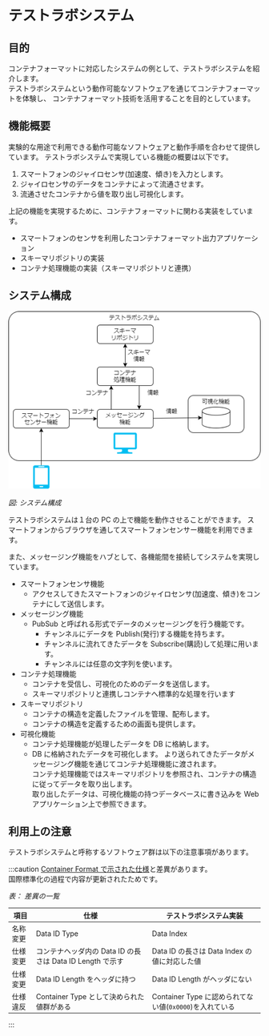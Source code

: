 # テストラボシステム

## 目的

コンテナフォーマットに対応したシステムの例として、テストラボシステムを紹介します。  
テストラボシステムという動作可能なソフトウェアを通じてコンテナフォーマットを体験し、
コンテナフォーマット技術を活用することを目的としています。

## 機能概要

実験的な用途で利用できる動作可能なソフトウェアと動作手順を合わせて提供しています。
テストラボシステムで実現している機能の概要は以下です。

1. スマートフォンのジャイロセンサ(加速度、傾き)を入力とします。
2. ジャイロセンサのデータをコンテナによって流通させます。
3. 流通させたコンテナから値を取り出し可視化します。

上記の機能を実現するために、コンテナフォーマットに関わる実装をしています。

- スマートフォンのセンサを利用したコンテナフォーマット出力アプリケーション
- スキーマリポジトリの実装
- コンテナ処理機能の実装（スキーマリポジトリと連携）

## システム構成

![システム構成](environment/overview_on_pc.drawio.png)

_図: システム構成_

テストラボシステムは１台の PC の上で機能を動作させることができます。
スマートフォンからブラウザを通してスマートフォンセンサー機能を利用できます。

また、メッセージング機能をハブとして、各機能間を接続してシステムを実現しています。

- スマートフォンセンサ機能
  - アクセスしてきたスマートフォンのジャイロセンサ(加速度、傾き)をコンテナにして送信します。
- メッセージング機能
  - PubSub と呼ばれる形式でデータのメッセージングを行う機能です。
    - チャンネルにデータを Publish(発行)する機能を持ちます。
    - チャンネルに流れてきたデータを Subscribe(購読)して処理に用います。
    - チャンネルには任意の文字列を使います。
- コンテナ処理機能
  - コンテナを受信し、可視化のためのデータを送信します。
  - スキーマリポジトリと連携しコンテナへ標準的な処理を行います
- スキーマリポジトリ
  - コンテナの構造を定義したファイルを管理、配布します。
  - コンテナの構造を定義するための画面も提供します。
- 可視化機能
  - コンテナ処理機能が処理したデータを DB に格納します。
  - DB に格納されたデータを可視化します。
    より送られてきたデータがメッセージング機能を通じてコンテナ処理機能に渡されます。  
    コンテナ処理機能ではスキーマリポジトリを参照され、コンテナの構造に従ってデータを取り出します。  
    取り出したデータは、可視化機能の持つデータベースに書き込みを Web アプリケーション上で参照できます。

## 利用上の注意

テストラボシステムと呼称するソフトウェア群は以下の注意事項があります。

:::caution
[Container Format で示された仕様](./spec_guide)と差異があります。  
国際標準化の過程で内容が更新されたためです。

_表： 差異の一覧_

| 項目     | 仕様                                                      | テストラボシステム実装                                  |
| -------- | --------------------------------------------------------- | ------------------------------------------------------- |
| 名称変更 | Data ID Type                                              | Data Index                                              |
| 仕様変更 | コンテナヘッダ内の Data ID の長さは Data ID Length で示す | Data ID の長さは Data Index の値に対応した値            |
| 仕様変更 | Data ID Length をヘッダに持つ                             | Data ID Length がヘッダにない                           |
| 仕様違反 | Container Type として決められた値群がある                 | Container Type に認められてない値(`0x0000`)を入れている |

:::
